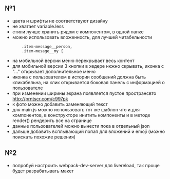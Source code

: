 ## №1
* цвета и шрифты не соответствуют дизайну
* не хватает variable.less
* стили лучше хранить рядом с компонентом, в одной папке
* можно использовать вложенность, для лучшей читабельности
    ```
        .item-message__person,
        .item-mesage__my {
    ```
* на мобильной версии меню перекрывает весь контент
* для мобильной версии 3 кнопки в хедере нкжно скрывать, иконка с "..." открывает дополнительное меню
* иконка с пользователем в истории сообщений должна быть кликабельна, на клик открывается боковая панель с информацией о пользователе
* при изменении ширины экрана появляется пустое пространсвто http://prntscr.com/c997pk
* к фото можно добавить заменяющий текст
* для main.js можно использовать тот же шаблон что и для компонентов, в конструкторе инитить компоненты и в методе render() рендерить все на странице
* данные пользователей можно вынести пока в отдельный json
* дальше добавить всплывающий попап для вложений и emoji (можно поискать похожие решения)

## №2
* попробуй настроить webpack-dev-server для livereload, так проще будет разрабатывать макет
